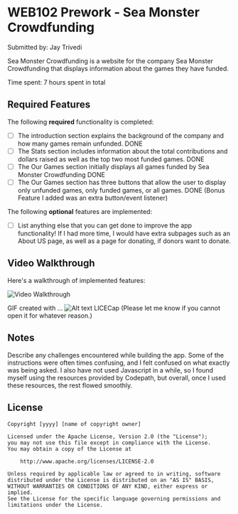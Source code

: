 # WEB102 Prework - Sea Monster Crowdfunding

Submitted by: Jay Trivedi

Sea Monster Crowdfunding is a website for the company Sea Monster Crowdfunding that displays information about the games they have funded.

Time spent: 7 hours spent in total

## Required Features

The following **required** functionality is completed:

- [ ] The introduction section explains the background of the company and how many games remain unfunded. DONE
- [ ] The Stats section includes information about the total contributions and dollars raised as well as the top two most funded games. DONE
- [ ] The Our Games section initially displays all games funded by Sea Monster Crowdfunding DONE
- [ ] The Our Games section has three buttons that allow the user to display only unfunded games, only funded games, or all games. DONE (Bonus Feature I added was an extra button/event listener)

The following **optional** features are implemented:

- [ ] List anything else that you can get done to improve the app functionality!
      If I had more time, I would have extra subpages such as an About US page, as well as a page for donating, if donors want to donate.

## Video Walkthrough

Here's a walkthrough of implemented features:

<img src='http://i.imgur.com/link/to/your/gif/file.gif' title='Video Walkthrough' width='' alt='Video Walkthrough' />

<!-- Replace this with whatever GIF tool you used! -->

GIF created with ...
![Alt text](web102.gif)
LICECap (Please let me know if you cannot open it for whatever reason.)

<!-- Recommended tools:
[Kap](https://getkap.co/) for macOS
[ScreenToGif](https://www.screentogif.com/) for Windows
[peek](https://github.com/phw/peek) for Linux. -->

## Notes

Describe any challenges encountered while building the app.
Some of the instructions were often times confusing, and I felt confused on what exactly was being asked. I also have not used Javascript in a while, so I found myself using the resources provided by Codepath, but overall, once I used these resources, the rest flowed smoothly.

## License

    Copyright [yyyy] [name of copyright owner]

    Licensed under the Apache License, Version 2.0 (the "License");
    you may not use this file except in compliance with the License.
    You may obtain a copy of the License at

        http://www.apache.org/licenses/LICENSE-2.0

    Unless required by applicable law or agreed to in writing, software
    distributed under the License is distributed on an "AS IS" BASIS,
    WITHOUT WARRANTIES OR CONDITIONS OF ANY KIND, either express or implied.
    See the License for the specific language governing permissions and
    limitations under the License.
